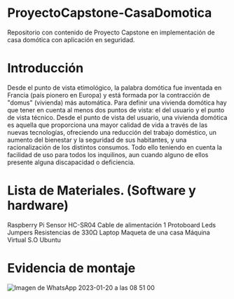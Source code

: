 # ProyectoCapstone-CasaDomotica
Repositorio con contenido de Proyecto Capstone en implementación de casa domótica con aplicación en seguridad.

# Introducción

Desde el punto de vista etimológico, la palabra domótica fue inventada en Francia 
(país pionero en Europa) y está formada por la contracción de "domus" (vivienda) 
más automática.
Para definir una vivienda domótica hay que tener en cuenta al menos dos puntos 
de vista: el del usuario y el punto de vista técnico.
Desde el punto de vista del usuario, una vivienda domótica es aquella que 
proporciona una mayor calidad de vida a través de las nuevas tecnologías, 
ofreciendo una reducción del trabajo doméstico, un aumento del bienestar y la 
seguridad de sus habitantes, y una racionalización de los distintos consumos. 
Todo ello teniendo en cuenta la facilidad de uso para todos los inquilinos, aun 
cuando alguno de ellos presente alguna discapacidad o deficiencia.

# Lista de Materiales. (Software y hardware)

Raspberry Pi 
Sensor HC-SR04
Cable de alimentación
1 Protoboard
Leds 
Jumpers 
Resistencias de 330Ω
Laptop
Maqueta de una casa
Máquina Virtual
S.O Ubuntu

# Evidencia de montaje
![Imagen de WhatsApp 2023-01-20 a las 08 51 00](https://user-images.githubusercontent.com/37962089/214131544-169b1129-d903-4c6c-8469-0d536d6c6c99.jpg)
